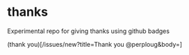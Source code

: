 # thanks
Experimental repo for giving thanks using github badges

(thank you)[/issues/new?title=Thank you @perploug&body=]
